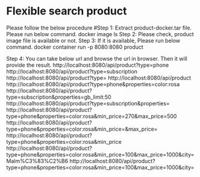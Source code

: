 # Flexible search product
Please follow the below procedure
#Step 1:
Extract product-docker.tar file. Please run below command.
docker image ls
Step 2: Please check, product image file is available or not.
Step 3: If it is available, Please run below command.
docker container run -p 8080:8080 product

Step 4: You can take below url and browse the url in browser. Then it will provide the result.
http://localhost:8080/api/product?type=phone
http://localhost:8080/api/product?type=subscription
http://localhost:8080/api/product?type=
http://localhost:8080/api/product
http://localhost:8080/api/product?type=phone&properties=color:rosa
http://localhost:8080/api/product?type=subscription&properties=gb_limit:50
http://localhost:8080/api/product?type=subscription&properties=
http://localhost:8080/api/product?type=phone&properties=color:rosa&min_price=270&max_price=500
http://localhost:8080/api/product?type=phone&properties=color:rosa&min_price=&max_price=
http://localhost:8080/api/product?type=phone&properties=color:rosa&min_price
http://localhost:8080/api/product?type=phone&properties=color:rosa&min_price=100&max_price=1000&city=Malm%C3%83%C2%B6
http://localhost:8080/api/product?type=phone&properties=color:rosa&min_price=100&max_price=1000&city=
